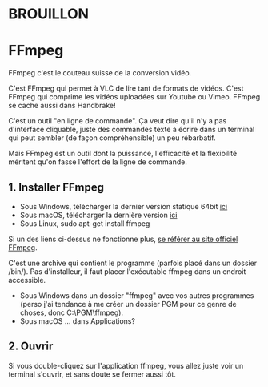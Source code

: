 # BROUILLON
# FFmpeg
FFmpeg c'est le couteau suisse de la conversion vidéo.

C'est FFmpeg qui permet à VLC de lire tant de formats de vidéos.
C'est FFmpeg qui comprime les vidéos uploadées sur Youtube ou Vimeo.
FFmpeg se cache aussi dans Handbrake!

C'est un outil "en ligne de commande". Ça veut dire qu'il n'y a pas d'interface cliquable, juste des commandes texte à écrire dans un terminal qui peut sembler (de façon compréhensible) un peu rébarbatif.

Mais FFmpeg est un outil dont la puissance, l'efficacité et la flexibilité méritent qu'on fasse l'effort de la ligne de commande.


## 1. Installer FFmpeg
- Sous Windows, télécharger la dernier version statique 64bit [ici](https://ffmpeg.zeranoe.com/builds/)
- Sous macOS, télécharger la dernière version [ici](https://evermeet.cx/ffmpeg/)
- Sous Linux, sudo apt-get install ffmpeg

Si un des liens ci-dessus ne fonctionne plus, [se référer au site officiel FFmpeg](https://ffmpeg.org/download.html).

C'est une archive qui contient le programme (parfois placé dans un dossier /bin/). Pas d'installeur, il faut placer l'exécutable ffmpeg dans un endroit accessible.

- Sous Windows dans un dossier "ffmpeg" avec vos autres programmes (perso j'ai tendance à me créer un dossier PGM pour ce genre de choses, donc C:\PGM\ffmpeg).
- Sous macOS ... dans Applications?

## 2. Ouvrir 
Si vous double-cliquez sur l'application ffmpeg, vous allez juste voir un terminal s'ouvrir, et sans doute se fermer aussi tôt.
